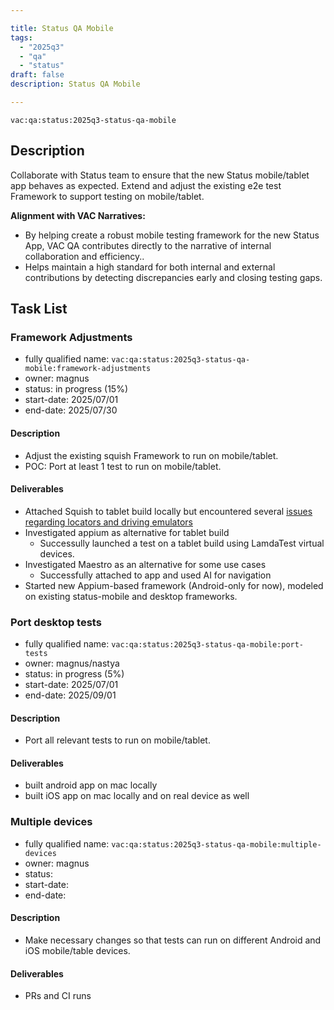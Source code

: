 ```yaml
---

title: Status QA Mobile
tags:
  - "2025q3"
  - "qa"
  - "status"
draft: false
description: Status QA Mobile

---
```


`vac:qa:status:2025q3-status-qa-mobile`

## Description
Collaborate with Status team to ensure that the new Status mobile/tablet app behaves as expected.
Extend and adjust the existing e2e test Framework to support testing on mobile/tablet.


**Alignment with VAC Narratives:**
* By helping create a robust mobile testing framework for the new Status App, 
  VAC QA contributes directly to the narrative of internal collaboration and efficiency..
* Helps maintain a high standard for both internal and external contributions 
  by detecting discrepancies early and closing testing gaps.

## Task List

### Framework Adjustments

* fully qualified name: `vac:qa:status:2025q3-status-qa-mobile:framework-adjustments`
* owner: magnus
* status: in progress (15%)
* start-date: 2025/07/01
* end-date: 2025/07/30

#### Description
- Adjust the existing squish Framework to run on mobile/tablet.
- POC: Port at least 1 test to run on mobile/tablet.

#### Deliverables
- Attached Squish to tablet build locally but encountered several [issues regarding locators and driving emulators](https://www.notion.so/Test-automation-for-tablet-builds-Squish-Appium-etc-2288f96fb65c80a5bc44e77bc4349d81?source=copy_link)
- Investigated appium as alternative for tablet build
  - Successully launched a test on a tablet build using LamdaTest virtual devices. 
- Investigated Maestro as an alternative for some use cases 
  -  Successfully attached to app and used AI for navigation
- Started new Appium-based framework (Android-only for now), modeled on existing status-mobile and desktop frameworks.

### Port desktop tests

* fully qualified name: `vac:qa:status:2025q3-status-qa-mobile:port-tests`
* owner: magnus/nastya
* status: in progress (5%)
* start-date: 2025/07/01
* end-date: 2025/09/01

#### Description
- Port all relevant tests to run on mobile/tablet.

#### Deliverables
- built android app on mac locally
- built iOS app on mac locally and on real device as well


### Multiple devices

* fully qualified name: `vac:qa:status:2025q3-status-qa-mobile:multiple-devices`
* owner: magnus
* status: 
* start-date:
* end-date: 

#### Description
- Make necessary changes so that tests can run on different Android and iOS mobile/table devices.

#### Deliverables
- PRs and CI runs
